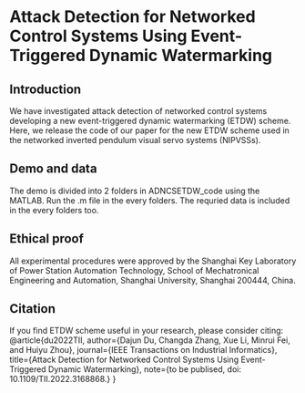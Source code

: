 # Attack Detection for Networked Control Systems Using Event-Triggered Dynamic Watermarking
## Introduction
We have investigated attack detection of networked control systems developing a new event-triggered dynamic watermarking (ETDW) scheme. Here, we release the code of our paper for the new ETDW scheme used in the networked inverted pendulum visual servo systems (NIPVSSs).
## Demo and data
The demo is divided into 2 folders in ADNCSETDW_code using the MATLAB. Run the .m file in the every folders. The requried data is included in the every folders too.
## Ethical proof
All experimental procedures were approved by the Shanghai Key Laboratory of Power Station Automation Technology, School of Mechatronical Engineering and Automation, Shanghai University, Shanghai 200444, China.
## Citation
If you find ETDW scheme useful in your research, please consider citing:
@article{du2022TII, 
author={Dajun Du, Changda Zhang, Xue Li, Minrui Fei, and Huiyu Zhou}, 
journal={IEEE Transactions on Industrial Informatics}, 
title={Attack Detection for Networked Control Systems Using Event-Triggered Dynamic Watermarking}, 
note={to be publised, doi: 10.1109/TII.2022.3168868.}
}
